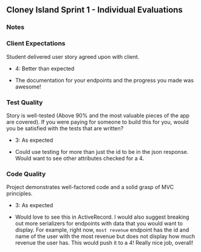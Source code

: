 ## Cloney Island Sprint 1 - Individual Evaluations

### Notes

### Client Expectations

Student delivered user story agreed upon with client.

- 4: Better than expected

* The documentation for your endpoints and the progress you made was awesome!

### Test Quality

Story is well-tested (Above 90% and the most valuable pieces of the app are covered). If you were paying for someone to build this for you, would you be satisfied with the tests that are written?

- 3: As expected

* Could use testing for more than just the id to be in the json response. Would want to see other attributes checked for a 4.

### Code Quality

Project demonstrates well-factored code and a solid grasp of MVC principles.

- 3: As expected

* Would love to see this in ActiveRecord. I would also suggest breaking out more serializers for endpoints with data that you would want to display. For example, right now, `most revenue` endpoint has the id and name of the user with the most revenue but does not display how much revenue the user has. This would push it to a 4! Really nice job, overall!
